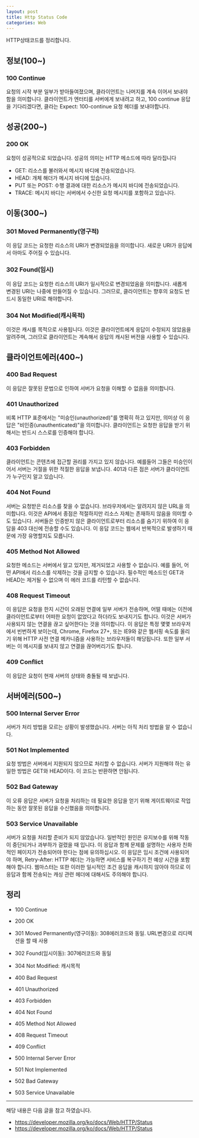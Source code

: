 ```yaml
---
layout: post
title: Http Status Code
categories: Web
---
```


HTTP상태코드를 정리합니다.

## 정보(100~)

### 100 Continue

요청의 시작 부분 일부가 받아들여졌으며, 클라이언트는 나머지를 계속 이어서 보내야 함을 의미합니다. 클라이언트가 엔터티를 서버에게 보내려고 하고, 100 continue 응답을 기다리겠다면, 클라는 Expect: 100-continue 요청 헤더를 보내야합니다.

## 성공(200~)

### 200 OK

요청이 성공적으로 되었습니다. 성공의 의미는 HTTP 메소드에 따라 달라집니다

- GET: 리소스를 불러와서 메시지 바디에 전송되었습니다.
- HEAD: 개체 해더가 메시지 바디에 있습니다.
- PUT 또는 POST: 수행 결과에 대한 리소스가 메시지 바디에 전송되었습니다.
- TRACE: 메시지 바디는 서버에서 수신한 요청 메시지를 포함하고 있습니다.

## 이동(300~)

### 301 Moved Permanently(영구적)

이 응답 코드는 요청한 리소스의 URI가 변경되었음을 의미합니다. 새로운 URI가 응답에서 아마도 주어질 수 있습니다.

### 302 Found(임시)

이 응답 코드는 요청한 리소스의 URI가 일시적으로 변경되었음을 의미합니다. 새롭게 변경된 URI는 나중에 만들어질 수 있습니다. 그러므로, 클라이언트는 향후의 요청도 반드시 동일한 URI로 해야합니다.

### 304 Not Modified(캐시목적)

이것은 캐시를 목적으로 사용됩니다. 이것은 클라이언트에게 응답이 수정되지 않았음을 알려주며, 그러므로 클라이언트는 계속해서 응답의 캐시된 버전을 사용할 수 있습니다.

## 클라이언트에러(400~)

### 400 Bad Request

이 응답은 잘못된 문법으로 인하여 서버가 요청을 이해할 수 없음을 의미합니다.

### 401 Unauthorized

비록 HTTP 표준에서는 "미승인(unauthorized)"를 명확히 하고 있지만, 의미상 이 응답은 "비인증(unauthenticated)"을 의미합니다. 클라이언트는 요청한 응답을 받기 위해서는 반드시 스스로를 인증해야 합니다.

### 403 Forbidden

클라이언트는 콘텐츠에 접근할 권리를 가지고 있지 않습니다. 예를들어 그들은 미승인이어서 서버는 거절을 위한 적절한 응답을 보냅니다. 401과 다른 점은 서버가 클라이언트가 누구인지 알고 있습니다.

### 404 Not Found

서버는 요청받은 리소스를 찾을 수 없습니다. 브라우저에서는 알려지지 않은 URL을 의미합니다. 이것은 API에서 종점은 적절하지만 리소스 자체는 존재하지 않음을 의미할 수도 있습니다. 서버들은 인증받지 않은 클라이언트로부터 리소스를 숨기기 위하여 이 응답을 403 대신에 전송할 수도 있습니다. 이 응답 코드는 웹에서 반복적으로 발생하기 때문에 가장 유명할지도 모릅니다.

### 405 Method Not Allowed

요청한 메소드는 서버에서 알고 있지만, 제거되었고 사용할 수 없습니다. 예를 들어, 어떤 API에서 리소스를 삭제하는 것을 금지할 수 있습니다. 필수적인 메소드인 GET과 HEAD는 제거될 수 없으며 이 에러 코드를 리턴할 수 없습니다.

### 408 Request Timeout

이 응답은 요청을 한지 시간이 오래된 연결에 일부 서버가 전송하며, 어떨 때에는 이전에 클라이언트로부터 어떠한 요청이 없었다고 하더라도 보내지기도 합니다. 이것은 서버가 사용되지 않는 연결을 끊고 싶어한다는 것을 의미합니다. 이 응답은 특정 몇몇 브라우저에서 빈번하게 보이는데, Chrome, Firefox 27+, 또는 IE9와 같은 웹서핑 속도를 올리기 위해 HTTP 사전 연결 메카니즘을 사용하는 브라우저들이 해당됩니다. 또한 일부 서버는 이 메시지를 보내지 않고 연결을 끊어버리기도 합니다.

### 409 Conflict

이 응답은 요청이 현재 서버의 상태와 충돌될 때 보냅니다.

## 서버에러(500~)

### 500 Internal Server Error

서버가 처리 방법을 모르는 상황이 발생했습니다. 서버는 아직 처리 방법을 알 수 없습니다.

### 501 Not Implemented

요청 방법은 서버에서 지원되지 않으므로 처리할 수 없습니다. 서버가 지원해야 하는 유일한 방법은 GET와 HEAD이다. 이 코드는 반환하면 안됩니다.

### 502 Bad Gateway

이 오류 응답은 서버가 요청을 처리하는 데 필요한 응답을 얻기 위해 게이트웨이로 작업하는 동안 잘못된 응답을 수신했음을 의미합니다.

### 503 Service Unavailable

서버가 요청을 처리할 준비가 되지 않았습니다. 일반적인 원인은 유지보수를 위해 작동이 중단되거나 과부하가 걸렸을 때 입니다. 이 응답과 함께 문제를 설명하는 사용자 친화적인 페이지가 전송되어야 한다는 점에 유의하십시오. 이 응답은 임시 조건에 사용되어야 하며, Retry-After: HTTP 헤더는 가능하면 서비스를 복구하기 전 예상 시간을 포함해야 합니다. 웹마스터는 또한 이러한 일시적인 조건 응답을 캐시하지 않아야 하므로 이 응답과 함께 전송되는 캐싱 관련 헤더에 대해서도 주의해야 합니다.

## 정리

- 100 Continue

- 200 OK

- 301 Moved Permanently(영구이동): 308에러코드와 동일. URL변경으로 리디렉션을 할 때 사용
- 302 Found(임시이동): 307에러코드와 동일
- 304 Not Modified: 캐시목적

- 400 Bad Request
- 401 Unauthorized
- 403 Forbidden
- 404 Not Found
- 405 Method Not Allowed
- 408 Request Timeout
- 409 Conflict

- 500 Internal Server Error
- 501 Not Implemented
- 502 Bad Gateway
- 503 Service Unavailable

---

해당 내용은 다음 글을 참고 하였습니다.

- https://developer.mozilla.org/ko/docs/Web/HTTP/Status
- https://developer.mozilla.org/ko/docs/Web/HTTP/Status
